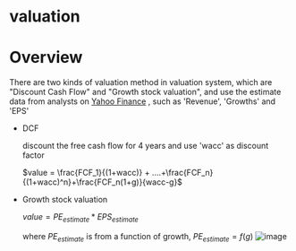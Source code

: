
# valuation



# Overview

There are two kinds of valuation method in valuation system, which are "Discount Cash Flow" and "Growth stock valuation", and use the estimate data from analysts on [Yahoo Finance](https://finance.yahoo.com/quote/AAPL/analysis?p=T) , such as 'Revenue', 'Growths' and 'EPS'

- DCF

    discount the free cash flow for 4 years and use 'wacc' as discount factor

    $value = \frac{FCF_1}{(1+wacc)} + ....+\frac{FCF_n}{(1+wacc)^n}+\frac{FCF_n(1+g)}{wacc-g}$

- Growth stock valuation

    $value = PE_{estimate} * EPS_{estimate}$

    where $PE_{estimate}$  is from a function of growth,   $PE_{estimate}=f(g)$
![image](https://user-images.githubusercontent.com/51486531/111066512-7ab05900-84fa-11eb-89ee-e750a70c7085.jpg)
   
